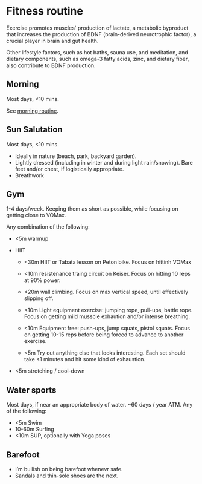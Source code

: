 # Fitness routine

Exercise promotes muscles' production of lactate, a metabolic byproduct that
increases the production of BDNF (brain-derived neurotrophic factor),
a crucial player in brain and gut health.

Other lifestyle factors, such as hot baths, sauna use, and meditation, and
dietary components, such as omega-3 fatty acids, zinc, and dietary fiber,
also contribute to BDNF production.

## Morning

Most days, <10 mins.

See [morning routine](morning.md).

## Sun Salutation

Most days, <10 mins.

- Ideally in nature (beach, park, backyard garden).
- Lightly dressed (including in winter and during light rain/snowing).
  Bare feet and/or chest, if logistically appropriate.
- Breathwork

## Gym

1-4 days/week. Keeping them as short as possible,
while focusing on getting close to VOMax.

Any combination of the following:

- <5m warmup
- HIIT

  - <30m HIIT or Tabata lesson on Peton bike.
    Focus on hittinh VOMax

  - <10m resistenance traing circuit on Keiser.
    Focus on hitting 10 reps at 90% power.

  - <20m wall climbing.
    Focus on max vertical speed, until effectively slipping off.

  - <10m Light equipment exercise: jumping rope, pull-ups, battle rope.
    Focus on getting mild musscle exhaution and/or intense breathing.

  - <10m Equipment free: push-ups, jump squats, pistol squats.
    Focus on getting 10-15 reps before being forced to advance to another exercise.

  - <5m Try out anything else that looks interesting.
    Each set should take <1 minutes and hit some kind of exhaustion.

- <5m stretching / cool-down

## Water sports

Most days, if near an appropriate body of water. ~60 days / year ATM. Any of the following:

- <5m Swim
- 10-60m Surfing
- <10m SUP, optionally with Yoga poses

## Barefoot

- I’m bullish on being barefoot whenevr safe.
- Sandals and thin-sole shoes are the next.
